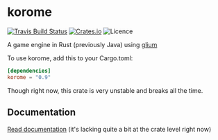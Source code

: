 # korome
[![Travis Build Status](https://img.shields.io/travis/LFalch/korome.svg?style=flat-square)](https://travis-ci.org/LFalch/korome)
[![Crates.io](https://img.shields.io/crates/v/korome.svg?style=flat-square)](https://crates.io/crates/korome)
![Licence](https://img.shields.io/crates/l/korome.svg?style=flat-square)

A game engine in Rust (previously Java) using [glium](https://github.com/tomaka/glium)

To use korome, add this to your Cargo.toml:
```toml
[dependencies]
korome = "0.9"
```

Though right now, this crate is very unstable and breaks all the time.

## Documentation

[Read documentation](http://lfalch.github.io/korome/korome/) (it's lacking quite a bit at the crate level right now)
